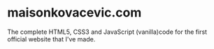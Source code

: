 # maisonkovacevic.com
The complete HTML5, CSS3 and JavaScript (vanilla)code for the first official website that I've made.
